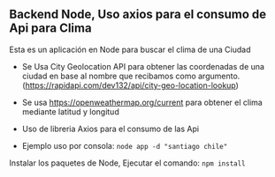 
## Backend Node, Uso axios para el consumo de Api para Clima

Esta es un aplicación en Node para buscar el clima de una Ciudad
* Se Usa City Geolocation API para obtener las coordenadas de una ciudad en base al nombre que recibamos como argumento. (https://rapidapi.com/dev132/api/city-geo-location-lookup)
* Se usa https://openweathermap.org/current  para obtener el clima mediante latitud y longitud
* Uso de libreria Axios para el consumo de las Api

* Ejemplo uso por consola: ```node app -d "santiago chile"```

Instalar los paquetes de Node, Ejecutar el comando:
```npm install```


